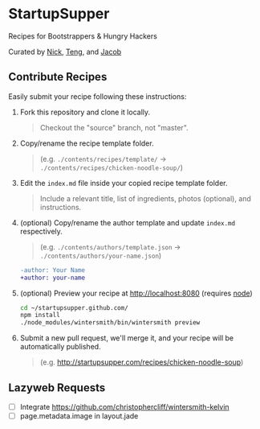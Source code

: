 
<a href="https://travis-ci.org/startupsupper/startupsupper.github.com" target="_blank"><img src="https://api.travis-ci.org/startupsupper/startupsupper.github.com.png" alt="" /></a></sup>
# StartupSupper

Recipes for Bootstrappers & Hungry Hackers

Curated by [Nick][1], [Teng][2], and [Jacob][3]

[1]: http://niftylettuce.com
[2]: http://www.strikingly.com
[3]: http://lepahc.com

## Contribute Recipes

Easily submit your recipe following these instructions:

1. Fork this repository and clone it locally.

    > Checkout the "source" branch, not "master".

2. Copy/rename the recipe template folder.

    > (e.g. `./contents/recipes/template/` &rarr; `./contents/recipes/chicken-noodle-soup/`)

3. Edit the `index.md` file inside your copied recipe template folder.

    > Include a relevant title, list of ingredients, photos (optional), and instructions.

4. (optional) Copy/rename the author template and update `index.md` respectively.

    > (e.g. `./contents/authors/template.json` &rarr; `./contents/authors/your-name.json`)

    ```diff
    -author: Your Name
    +author: your-name
    ```

5. (optional) Preview your recipe at <http://localhost:8080> (requires [node](http://nodejs.org))

    ```bash
    cd ~/startupsupper.github.com/
    npm install
    ./node_modules/wintersmith/bin/wintersmith preview
    ```

6. Submit a new pull request, we'll merge it, and your recipe will be automatically published.

    > (e.g. <http://startupsupper.com/recipes/chicken-noodle-soup>)

## Lazyweb Requests

- [ ] Integrate <https://github.com/christophercliff/wintersmith-kelvin>
- [ ] page.metadata.image in layout.jade
